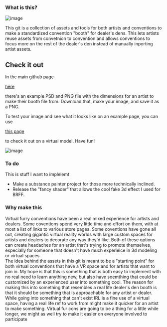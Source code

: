 ### What is this?

![image](https://user-images.githubusercontent.com/59941415/113497883-fbe58500-94d5-11eb-85c2-8fbcb56e64ed.png)

This git is a collection of assets and tools for both artists and conventions to make a standardized convention "booth" for dealer's dens.  This lets artists reuse assets from convetnion to convention and allows conventions to focus more on the rest of the dealer's den instead of manually inporting artist assets.  

## Check it out
In the main github page 

[here](https://github.com/FirrSkunk/VR-Con-Booth/tree/main/Dealer%20resources) 

there's an example PSD and PNG file with the dimensions for an artist to make their booth file from.  Download that, make your image, and save it as a PNG.  

To test your image and see what it looks like on an example page, you can use 

[this page](/example/index.html)

to check it out on a virtual model.  Have fun!

![image](https://user-images.githubusercontent.com/59941415/113522209-b0ca8100-956c-11eb-971f-2e2dda801755.png)



### To do
This is stuff I want to implelemt

- Make a substance painter project for those more technically inclined.
- Release the "fancy shader" that allows the cool fake 3d effect I used for BRFF.


### Why make this

Virtual furry conventions have been a real mixed experience for artists and dealers. Some coventions spend very little time and effort on them, with at most a list of links to various store pages.  Some coventions have gone all out, creating gigantic virtual reality worlds with large custom spaces for artists and dealers to decorate any way they'd like.  Both of these options can create headaches for an artist that's trying to promote themselves, especially for someone that doesn't have much experieice in 3d modeling or virtual spaces.  
The idea behind the assets in this git is meant to be a "starting point" for both virtual conventions that have a VR space and for artists that want to join in.  My hope is that this is something that is both easy to implement with no real need to learn anything new, but also have soemthing that could be customized by an experienced user into something cool.
The reason for making this into something that resembles a real life dealer's den booth is that it should be something that is approachable for any artist or dealer.  While going into something that can't exist IRL is a fine use of a virtual space, having a real life ref to work from might make it quicker for an artist to make something.
Virtual fur cons are going to be a thing for a little while longer, we might as well try to make it easier on everyone involved to participate

